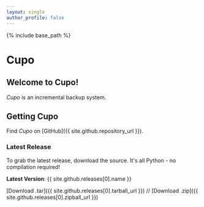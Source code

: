 ```yaml
---
layout: single
author_profile: false
---
```

{% include base_path %}

# Cupo

## Welcome to Cupo!

*Cupo* is an incremental backup system.

## Getting Cupo
Find *Cupo* on [GitHub]({{ site.github.repository_url }}).

### Latest Release
To grab the latest release, download the source. It's all Python - no compilation required!

**Latest Version**: {{ site.github.releases[0].name }}

[Download .tar]({{ site.github.releases[0].tarball_url }})
//
[Download .zip]({{ site.github.releases[0].zipball_url }})
